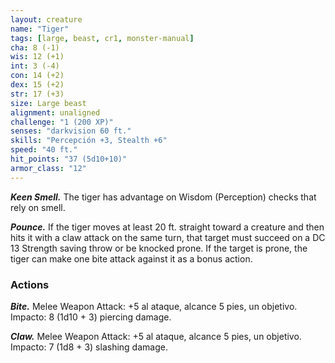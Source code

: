 ```yaml
---
layout: creature
name: "Tiger"
tags: [large, beast, cr1, monster-manual]
cha: 8 (-1)
wis: 12 (+1)
int: 3 (-4)
con: 14 (+2)
dex: 15 (+2)
str: 17 (+3)
size: Large beast
alignment: unaligned
challenge: "1 (200 XP)"
senses: "darkvision 60 ft."
skills: "Percepción +3, Stealth +6"
speed: "40 ft."
hit_points: "37 (5d10+10)"
armor_class: "12"
---
```


***Keen Smell.*** The tiger has advantage on Wisdom (Perception) checks that rely on smell.

***Pounce.*** If the tiger moves at least 20 ft. straight toward a creature and then hits it with a claw attack on the same turn, that target must succeed on a DC 13 Strength saving throw or be knocked prone. If the target is prone, the tiger can make one bite attack against it as a bonus action.

### Actions

***Bite.*** Melee Weapon Attack: +5 al ataque, alcance 5 pies, un objetivo. Impacto: 8 (1d10 + 3) piercing damage.

***Claw.*** Melee Weapon Attack: +5 al ataque, alcance 5 pies, un objetivo. Impacto: 7 (1d8 + 3) slashing damage.